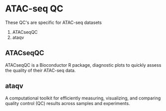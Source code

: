 # ATAC-seq QC
These QC's are specific for ATAC-seq datasets
1. ATACseqQC
2. ataqv

## ATACseqQC
ATACseqQC is a Bioconductor R package, diagnostic plots to quickly assess the quality of their ATAC-seq data.

## ataqv
A computational toolkit for efficiently measuring, visualizing, and comparing quality control (QC) results across samples and experiments.
